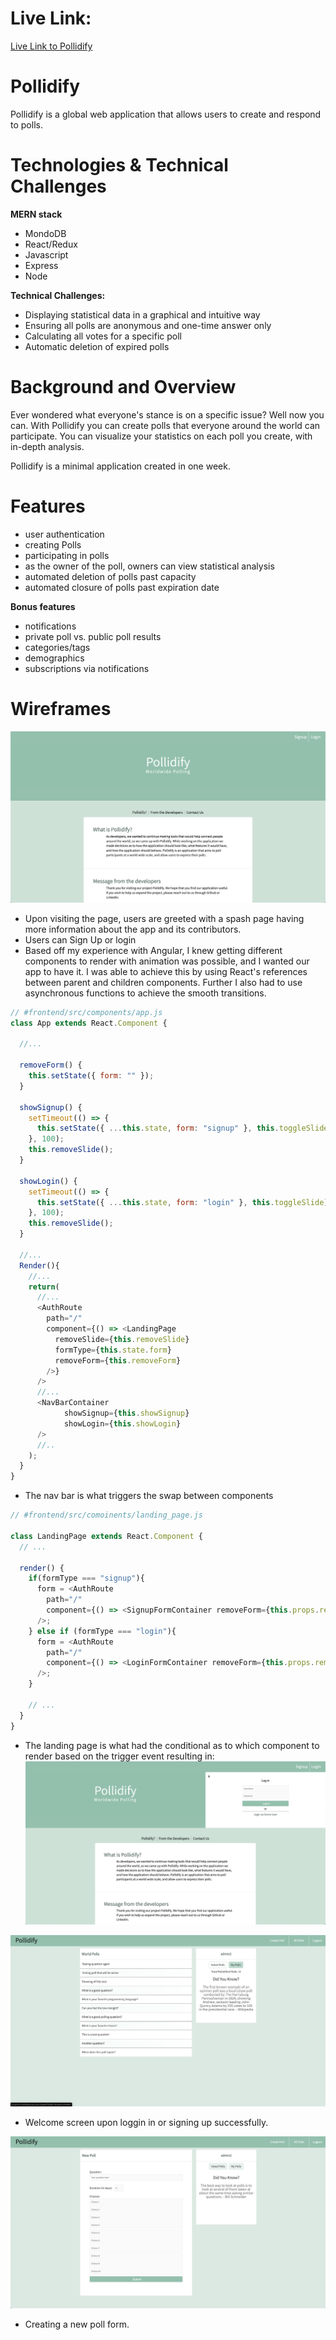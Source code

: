 # Live Link:
[Live Link to Pollidify](https://warm-crag-62563.herokuapp.com)

# Pollidify
Pollidify is a global web application that allows users to create and respond to polls.

# Technologies & Technical Challenges
**MERN stack**
* MondoDB
* React/Redux
* Javascript
* Express 
* Node

**Technical Challenges:**
* Displaying statistical data in a graphical and intuitive way
* Ensuring all polls are anonymous and one-time answer only
* Calculating all votes for a specific poll
* Automatic deletion of expired polls

# Background and Overview
Ever wondered what everyone's stance is on a specific issue? Well now you can. With Pollidify you can create polls that everyone 
around the world can participate. You can visualize your statistics on each poll you create, with in-depth analysis.

Pollidify is a minimal application created in one week. 

# Features
* user authentication
* creating Polls
* participating in polls
* as the owner of the poll, owners can view statistical analysis
* automated deletion of polls past capacity
* automated closure of polls past expiration date

**Bonus features**
* notifications
* private poll vs. public poll results
* categories/tags
* demographics
* subscriptions via notifications

# Wireframes
![splash](https://github.com/aparcanapavel/Pollidify/blob/master/readmeImgs/pollidify.png?raw=true)
- Upon visiting the page, users are greeted with a spash page having more information about the app and its contributors.
- Users can Sign Up or login
- Based off my experience with Angular, I knew getting different components to render with animation was possible, and I wanted our app to have it. I was able to achieve this by using React's references between parent and children components. Further I also had to use asynchronous functions to achieve the smooth transitions. 
```js
// #frontend/src/components/app.js
class App extends React.Component {

  //...

  removeForm() {
    this.setState({ form: "" });
  }

  showSignup() {
    setTimeout(() => {
      this.setState({ ...this.state, form: "signup" }, this.toggleSlide);
    }, 100);
    this.removeSlide();
  }

  showLogin() {
    setTimeout(() => {
      this.setState({ ...this.state, form: "login" }, this.toggleSlide);
    }, 100);
    this.removeSlide();
  }

  //...
  Render(){
    //...
    return(
      //...
      <AuthRoute
        path="/"
        component={() => <LandingPage 
          removeSlide={this.removeSlide} 
          formType={this.state.form} 
          removeForm={this.removeForm} 
        />}
      />
      //...
      <NavBarContainer
            showSignup={this.showSignup}
            showLogin={this.showLogin}
      />
      //..
    );
  }
}
```
- The nav bar is what triggers the swap between components
```js
// #frontend/src/comoinents/landing_page.js

class LandingPage extends React.Component {
  // ...

  render() {
    if(formType === "signup"){
      form = <AuthRoute 
        path="/" 
        component={() => <SignupFormContainer removeForm={this.props.removeForm} />}
      />;
    } else if (formType === "login"){
      form = <AuthRoute 
        path="/" 
        component={() => <LoginFormContainer removeForm={this.props.removeForm} />} 
      />;
    }

    // ...
  }
}
```

- The landing page is what had the conditional as to which component to render based on the trigger event resulting in: 
  ![End-Result](https://github.com/aparcanapavel/Pollidify/blob/master/readmeImgs/pollidify2.png?raw=true)

![home-page](https://github.com/aparcanapavel/Pollidify/blob/master/readmeImgs/pollidify3.png?raw=true)
- Welcome screen upon loggin in or signing up successfully.

![new-poll](https://github.com/aparcanapavel/Pollidify/blob/master/readmeImgs/pollidify4.png?raw=true)
- Creating a new poll form.